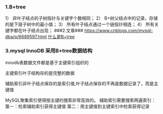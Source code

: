 ### 1.B+tree
1） 非叶子结点的子树指针与关键字个数相同；
2） B+树父结点中的记录，存储的是下层子树中的最小值；
3） 所有叶子结点通过一个链指针相连；
4） 所有关键字都在叶子结点出现；
###2.文章###
https://www.cnblogs.com/mysql-dba/p/6689597.html
[什么是B+tree](https://www.cnblogs.com/lmz1/p/10993667.html)

### 3.mysql InnoDB 采用B+tree数据结构

innodb表数据文件都是基于主键索引组织的

主键索引叶子结构存的是完整的数据

辅助索引非叶子结点保存的是索引值,叶子结点保存的不再是数据记录了，而是主键值

MySQL聚集索引使得按主键的搜索非常高效的。
辅助索引需要搜索两遍索引：
          第一：检索辅助索引获得主键值
          第二：用主键值到主键索引中检索获得记录